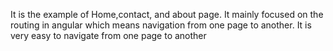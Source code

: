 It is the example of Home,contact, and about page.
It mainly focused on the routing in angular which means navigation from one page to another.
It is very easy to navigate from one page to another <router-outlet></router-outlet>
